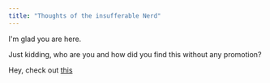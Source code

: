 ```yaml
---
title: "Thoughts of the insufferable Nerd"
---
```


I'm glad you are here.

Just kidding, who are you and how did you find this without any promotion?

Hey, check out [this](./post.html)
